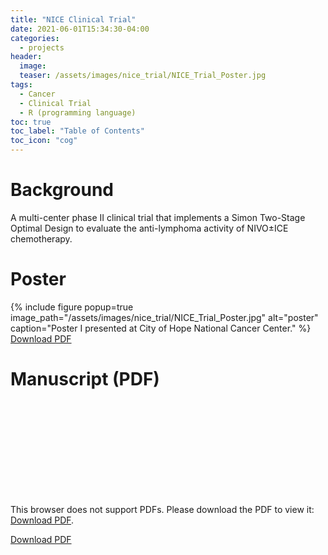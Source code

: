 ```yaml
---
title: "NICE Clinical Trial"
date: 2021-06-01T15:34:30-04:00
categories:
  - projects
header:
  image: 
  teaser: /assets/images/nice_trial/NICE_Trial_Poster.jpg
tags:
  - Cancer
  - Clinical Trial
  - R (programming language)
toc: true
toc_label: "Table of Contents"
toc_icon: "cog"
---
```

# Background
A multi-center phase II clinical trial that implements a Simon Two-Stage Optimal Design to evaluate the anti-lymphoma activity of NIVO±ICE chemotherapy.

# Poster
{% include figure popup=true image_path="/assets/images/nice_trial/NICE_Trial_Poster.jpg" alt="poster" caption="Poster I presented at City of Hope National Cancer Center." %}
<a href="/assets/images/gbm/Geometric_Brownian_Motion_as_a_Model_for_Stock_Prices.pdf">Download PDF</a>

# Manuscript (PDF)

<object data="/assets/images/nice_trial/NICE_Trial_Manuscript.pdf#zoom=75&navpanes=0" type="application/pdf" width="612px" height="600px">
    <embed src="/assets/images/nice_trial/NICE_Trial_Manuscript.pdf">
        <p>This browser does not support PDFs. Please download the PDF to view it: <a href="/assets/images/nice_trial/NICE_Trial_Manuscript.pdf">Download PDF</a>.</p>
    </embed>
</object>

<a href="/assets/images/nice_trial/NICE_Trial_Manuscript.pdf">Download PDF</a>